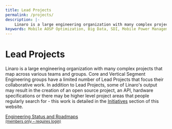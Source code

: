 ```yaml
---
title: Lead Projects
permalink: /projects/
description: |-
    Linaro is a large engineering organization with many complex projects that map across various teams and groups.
keywords: Mobile AOSP Optimization, Big Data, SDI, Mobile Power Management, ARM Kernel Collaboration, Open Source ARM Tools, Security, OpenDataPlane, ODP, specifications
---
```

# Lead Projects

Linaro is a large engineering organization with many complex projects that map across various teams and groups. Core and Vertical Segment Engineering groups have a limited number of Lead Projects that focus their collaborative work. In addition to Lead Projects, some of Linaro's output may result in the creation of an open source project, an API, hardware specifications or there may be higher level project areas that people regularly search for - this work is detailed in the [Initiatives](https://www.linaro.org/initiatives/) section of this website.


<a class="btn btn-lead-projects" href="https://collaborate.linaro.org/display/EP/Project+Portals+Home">
<i class="glyphicon glyphicon-lock"></i>
Engineering Status and Roadmaps <br>
<small>(members only – requires login)</small>
</a>
